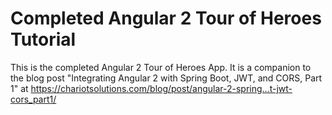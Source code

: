 # Completed Angular 2 Tour of Heroes Tutorial

This is the completed Angular 2 Tour of Heroes App.
It is a companion to the blog post "Integrating Angular 2 with Spring Boot, JWT, and CORS, Part 1" at
<a href="https://chariotsolutions.com/blog/post/angular-2-spring…t-jwt-cors_part1/" target="_blank">https://chariotsolutions.com/blog/post/angular-2-spring…t-jwt-cors_part1/</a>

